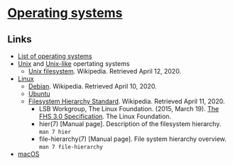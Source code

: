 # [Operating systems](https://en.wikipedia.org/wiki/Operating_system)

## Links

- [List of operating systems](https://en.wikipedia.org/wiki/List_of_operating_systems)
- [Unix](https://en.wikipedia.org/wiki/Unix) and [Unix-like](https://en.wikipedia.org/wiki/Unix-like) opertating systems
  - [Unix filesystem](https://en.wikipedia.org/wiki/Unix_directory_structure). Wikipedia. Retrieved April 12, 2020.
- [Linux](https://en.wikipedia.org/wiki/Linux)
  - [Debian](https://en.wikipedia.org/wiki/Debian). Wikipedia. Retrieved April 10, 2020.
  - [Ubuntu](https://en.wikipedia.org/wiki/Ubuntu_(operating_system))
  - [Filesystem Hierarchy Standard](https://en.wikipedia.org/wiki/Filesystem_Hierarchy_Standard). Wikipedia. Retrieved April 11, 2020.
    - LSB Workgroup, The Linux Foundation. (2015, March 19). [The FHS 3.0 Specification](https://refspecs.linuxfoundation.org/FHS_3.0/fhs-3.0.pdf). The Linux Foundation.
    - hier(7) [Manual page]. Description of the filesystem hierarchy. `man 7 hier`
    - file-hierarchy(7) [Manual page]. File system hierarchy overview. `man 7 file-hierarchy`
- [macOS](https://en.wikipedia.org/wiki/MacOS)
